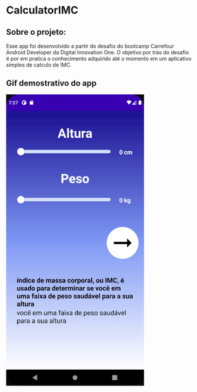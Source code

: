 # CalculatorIMC
## Sobre o projeto:
Esse app foi desenvolvido a partir do desafio do bootcamp Carrefour Android Developer
da Digital Innovation One.
O objetivo por trás do desafio é por em pratica o conhecimento adquirido até o momento
em um aplicativo simples de calculo de IMC.
## Gif demostrativo do app
![Gif do app](./images/calculatorIMC.gif)